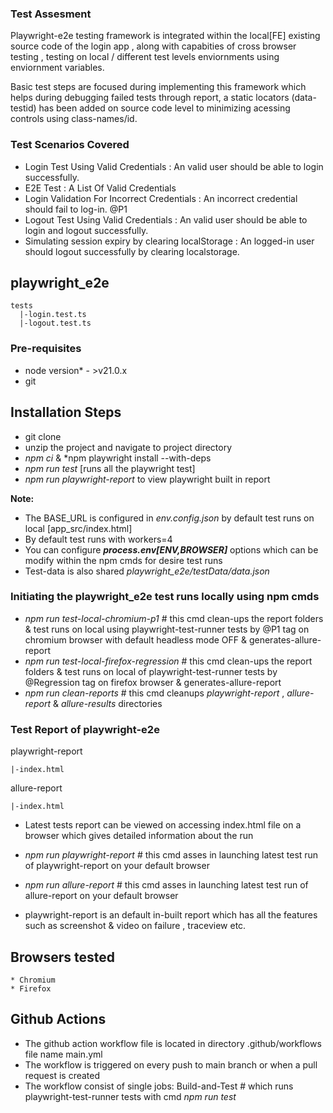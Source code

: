 ### Test Assesment 

Playwright-e2e testing framework is integrated within the local[FE] existing source code of the login app , along with capabities of cross browser testing , testing on local / different test levels enviornments using enviornment variables.

Basic test steps are focused during implementing this framework which helps during debugging failed tests through report, a static locators (data-testid) has been added on source code level to minimizing acessing controls using class-names/id.

### Test Scenarios Covered

* Login Test Using Valid Credentials : An valid user should be able to login successfully.
* E2E Test : A List Of Valid Credentials 
* Login Validation For Incorrect Credentials : An incorrect credential should fail to log-in. @P1
* Logout Test Using Valid Credentials : An valid user should be able to login and logout successfully.
* Simulating session expiry by clearing localStorage : An logged-in user should logout successfully by clearing localstorage.


## playwright_e2e
    tests
      |-login.test.ts
      |-logout.test.ts

### **Pre-requisites**
  * node version* - >v21.0.x
  * git
 
  ## Installation Steps
   * git clone <github-repo>
   * unzip the project and navigate to project directory
   * *npm ci* & *npm playwright install --with-deps
   * *npm run test* [runs all the playwright test]
   * *npm run playwright-report* to view playwright built in report 

  **Note:** 
 * The BASE_URL is configured in *env.config.json* by default test runs on local [app_src/index.html]
 * By default test runs with workers=4 
 * You can configure ***process.env[ENV,BROWSER]*** options which can be modify within the npm cmds for desire test runs
 * Test-data is also shared *playwright_e2e/testData/data.json* 

### Initiating the playwright_e2e test runs locally using npm cmds 

  * *npm run test-local-chromium-p1*  # this cmd clean-ups the report folders & test runs on local using playwright-test-runner tests by @P1 tag on chromium browser with default headless mode OFF & generates-allure-report
  * *npm run test-local-firefox-regression*  # this cmd clean-ups the report folders & test runs on local of playwright-test-runner tests by @Regression tag on firefox browser & generates-allure-report
  * *npm run clean-reports* # this cmd cleanups *playwright-report* , *allure-report* & *allure-results* directories
  
### Test Report of playwright-e2e
  playwright-report

    |-index.html

  allure-report

    |-index.html   

* Latest tests report can be viewed on accessing index.html file on a browser which gives detailed information about the run
* *npm run playwright-report* # this cmd asses in launching latest test run of playwright-report on your default browser
* *npm run allure-report* # this cmd asses in launching latest test run of allure-report on your default browser

* playwright-report is an default in-built report which has all the features such as screenshot & video on failure , traceview etc.

## Browsers tested 
	* Chromium 
	* Firefox

## Github Actions
- The github action workflow file is located in directory .github/workflows file name main.yml
- The workflow is triggered on every push to main branch or when a pull request is created 
- The workflow consist of single jobs: Build-and-Test # which runs playwright-test-runner tests with cmd *npm run test*